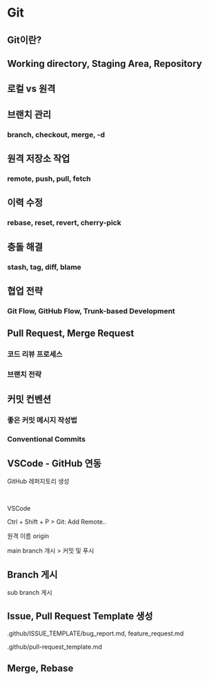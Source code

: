 # Git

## Git이란?

## Working directory, Staging Area, Repository

## 로컬 vs 원격

## 브랜치 관리

### branch, checkout, merge, -d

## 원격 저장소 작업

### remote, push, pull, fetch

## 이력 수정

### rebase, reset, revert, cherry-pick

## 충돌 해결

### stash, tag, diff, blame

## 협업 전략

### Git Flow, GitHub Flow, Trunk-based Development

## Pull Request, Merge Request

### 코드 리뷰 프로세스

### 브랜치 전략

## 커밋 컨벤션

### 좋은 커밋 메시지 작성법

### Conventional Commits

## VSCode - GitHub 연동

GitHub 레퍼지토리 생성

<br>

VSCode

Ctrl + Shift + P > Git: Add Remote..

원격 이름 origin

main branch 개시 > 커밋 및 푸시

## Branch 게시

sub branch 게시

## Issue, Pull Request Template 생성

.github/ISSUE_TEMPLATE/bug_report.md, feature_request.md

.github/pull-request_template.md

## Merge, Rebase

